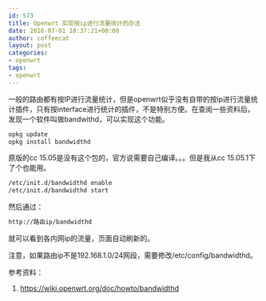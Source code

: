 ```yaml
---
id: 573
title: Openwrt 实现按ip进行流量统计的办法
date: 2016-07-01 18:37:21+00:00
author: coffeecat
layout: post
categories:
- openwrt
tags:
- openwrt
---
```

一般的路由都有按IP进行流量统计，但是openwrt似乎没有自带的按ip进行流量统计插件，只有按interface进行统计的插件，不是特别方便。在查阅一些资料后，发现一个软件叫做bandwithd，可以实现这个功能。

```sh
opkg update
opkg install bandwidthd
```

原版的cc 15.05是没有这个包的，官方说需要自己编译。。。但是我从cc 15.05.1下了个也能用。

```sh
/etc/init.d/bandwidthd enable
/etc/init.d/bandwidthd start
```

然后通过：

```sh
http://路由ip/bandwidthd
```

就可以看到各内网ip的流量，页面自动刷新的。

注意，如果路由ip不是192.168.1.0/24网段，需要修改/etc/config/bandwidthd。

参考资料：  
1. https://wiki.openwrt.org/doc/howto/bandwidthd